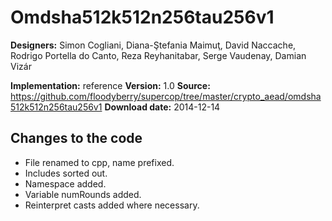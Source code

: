 # Omdsha512k512n256tau256v1

**Designers:** Simon Cogliani, Diana-Ştefania Maimuţ, David Naccache, Rodrigo Portella do Canto, Reza Reyhanitabar, Serge Vaudenay, Damian Vizár

**Implementation:** reference
**Version:** 1.0
**Source:** https://github.com/floodyberry/supercop/tree/master/crypto_aead/omdsha512k512n256tau256v1
**Download date:** 2014-12-14

## Changes to the code

* File renamed to cpp, name prefixed.
* Includes sorted out.
* Namespace added.
* Variable numRounds added.
* Reinterpret casts added where necessary.
